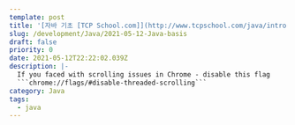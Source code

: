 ```yaml
---
template: post
title: '[자바 기초 [TCP School.com]](http://www.tcpschool.com/java/intro)'
slug: /development/Java/2021-05-12-Java-basis
draft: false
priority: 0
date: 2021-05-12T22:22:02.039Z
description: |-
  If you faced with scrolling issues in Chrome - disable this flag 
  ```chrome://flags/#disable-threaded-scrolling```
category: Java
tags:
  - java
---
```

